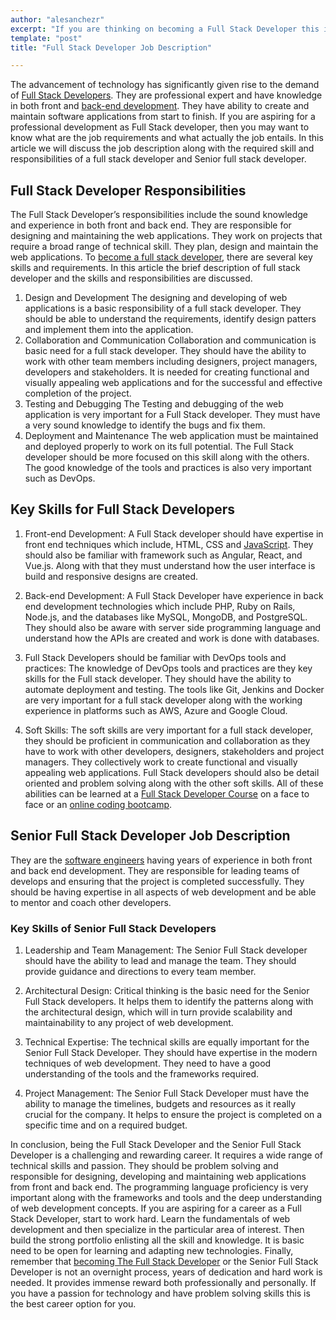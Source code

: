 ```yaml
---
author: "alesanchezr"
excerpt: "If you are thinking on becoming a Full Stack Developer this is the Full Stack Developer Job Description for you to learn what they do and why."
template: "post" 
title: "Full Stack Developer Job Description"

---
```


The advancement of technology has significantly given rise to the demand of [Full Stack Developers](https://4geeksacademy.com/us/full-stack-developer/full-stack-developer). They are professional expert and have knowledge in both front and [back-end development](https://4geeks.com/lesson/backend-developer). They have ability to create and maintain software applications from start to finish. If you are aspiring for a professional development as Full Stack developer, then you may want to know what are the job requirements and what actually the job entails. In this article we will discuss the job description along with the required skill and responsibilities of a full stack developer and Senior full stack developer. 

## Full Stack Developer Responsibilities

The Full Stack Developer’s responsibilities include the sound knowledge and experience in both front and back end. They are responsible for designing and maintaining the web applications. They work on projects that require a broad range of technical skill. They plan, design and maintain the web applications. 
To [become a full stack developer](https://4geeksacademy.com/us/full-stack-developer/how-to-become-a-full-stack-developer), there are several key skills and requirements. In this article the brief description of full stack developer and the skills and responsibilities are discussed. 

1.	Design and Development
The designing and developing of web applications is a basic responsibility of a full stack developer. They should be able to understand the requirements, identify design patters and implement them into the application. 
2.	Collaboration and Communication 
Collaboration and communication is basic need for a full stack developer. They should have the ability to work with other team members including designers, project managers, developers and stakeholders. It is needed for creating functional and visually appealing web applications and for the successful and effective completion of the project. 
3.	Testing and Debugging
The Testing and debugging of the web application is very important for a Full Stack developer. They must have a very sound knowledge to identify the bugs and fix them. 
4.	Deployment and Maintenance
The web application must be maintained and deployed properly to work on its full potential. The Full Stack developer should be more focused on this skill along with the others. The good knowledge of the tools and practices is also very important such as DevOps. 

## Key Skills for Full Stack Developers

1.	Front-end Development:
A Full Stack developer should have expertise in front end techniques which include, HTML, CSS and [JavaScript](https://4geeks.com/lesson/what-is-javascript-learn-to-code-in-javascript). They should also be familiar with framework such as Angular, React, and Vue.js. Along with that they must understand how the user interface is build and responsive designs are created. 
 
2.	Back-end Development:
A Full Stack Developer have experience in back end development technologies which include PHP, Ruby on Rails, Node.js, and the databases like MySQL, MongoDB, and PostgreSQL. They should also be aware with server side programming language and understand how the APIs are created and work is done with databases. 

3.	Full Stack Developers should be familiar with DevOps tools and practices:
The knowledge of DevOps tools and practices are they key skills for the Full stack developer. They should have the ability to automate deployment and testing. The tools like Git, Jenkins and Docker are very important for a full stack developer along with the working experience in platforms such as AWS, Azure and Google Cloud. 

4.	Soft Skills:
The soft skills are very important for a full stack developer, they should be proficient in communication and collaboration as they have to work with other developers, designers, stakeholders and project managers. They collectively work to create functional and visually appealing web applications. Full Stack developers should also be detail oriented and problem solving along with the other soft skills. All of these abilities can be learned at a [Full Stack Developer Course](https://4geeksacademy.com/us/coding-bootcamps/part-time-full-stack-developer) on a face to face or an [online coding bootcamp](https://4geeksacademy.com/us/coding-campus/coding-bootcamp-berlin-germany).

## Senior Full Stack Developer Job Description

They are the [software engineers](https://4geeksacademy.com/us/coding-bootcamps/software-engineer-bootcamp) having years of experience in both front and back end development. They are responsible for leading teams of develops and ensuring that the project is completed successfully. They should be having expertise in all aspects of web development and be able to mentor and coach other developers. 

### Key Skills of Senior Full Stack Developers

1.	Leadership and Team Management: 
The Senior Full Stack developer should have the ability to lead and manage the team. They should provide guidance and directions to every team member. 

2.	Architectural Design:
Critical thinking is the basic need for the Senior Full Stack developers. It helps them to identify the patterns along with the architectural design, which will in turn provide scalability and maintainability to any project of web development.

3.	Technical Expertise: 
The technical skills are equally important for the Senior Full Stack Developer. They should have expertise in the modern techniques of web development. They need to have a good understanding of the tools and the frameworks required.

4.	Project Management:
The Senior Full Stack Developer must have the ability to manage the timelines, budgets and resources as it really crucial for the company. It helps to ensure the project is completed on a specific time and on a required budget. 

In conclusion, being the Full Stack Developer and the Senior Full Stack Developer is a challenging and rewarding career. It requires a wide range of technical skills and passion. They should be problem solving and responsible for designing, developing and maintaining web applications from front and back end. The programming language proficiency is very important along with the frameworks and tools and the deep understanding of web development concepts. 
If you are aspiring for a career as a Full Stack Developer, start to work hard. Learn the fundamentals of web development and then specialize in the particular area of interest. Then build the strong portfolio enlisting all the skill and knowledge. It is basic need to be open for learning and adapting new technologies. 
Finally, remember that [becoming The Full Stack Developer](https://4geeksacademy.com/us/full-stack-developer/how-to-become-a-full-stack-developer) or the Senior Full Stack Developer is not an overnight process, years of dedication and hard work is needed. It provides immense reward both professionally and personally. If you have a passion for technology and have problem solving skills this is the best career option for you. 
